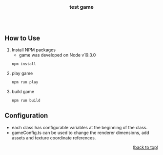 <a name="readme-top"></a>

<!-- PROJECT LOGO -->
<br />
<div align="center">
<h3 align="center">test game</h3>
<br />
<br />
</div>

<!-- GETTING STARTED -->
## How to Use

1. Install NPM packages
   * game was developed on Node v19.3.0
   ```sh
   npm install
   ```
2. play game
   ```js
   npm run play
   ```
3. build game
   ```js
   npm run build
   ```
## Configuration
   * each class has configurable variables at the beginning of the class.
   * gameConfig.ts can be used to change the renderer dimensions, add assets and texture coordinate references.
<p align="right">(<a href="#readme-top">back to top</a>)</p>
